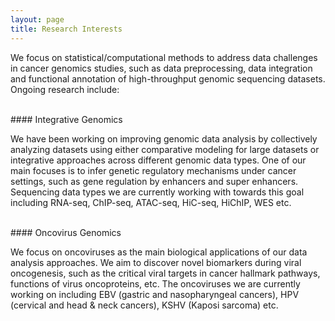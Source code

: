 ```yaml
---
layout: page
title: Research Interests
---
```

We focus on statistical/computational methods to address data challenges
in cancer genomics studies, such as data preprocessing, data integration
and functional annotation of high-throughput genomic sequencing datasets. 
Ongoing research include:


<br>
#### Integrative Genomics 

We have been working on improving genomic data analysis by collectively 
analyzing datasets using either comparative modeling for large datasets
or integrative approaches across different genomic data types. One of 
our main focuses is to infer genetic regulatory mechanisms under cancer
settings, such as gene regulation by enhancers and super enhancers. 
Sequencing data types we are currently working with towards this goal
including RNA-seq, ChIP-seq, ATAC-seq, HiC-seq, HiChIP, WES etc. 


<br>
#### Oncovirus Genomics

We focus on oncoviruses as the main biological  applications of our data
analysis approaches. We aim to discover novel biomarkers during viral
oncogenesis, such as the critical viral targets in cancer hallmark pathways,
functions of virus oncoproteins, etc. The oncoviruses we are currently 
working on including EBV (gastric and nasopharyngeal cancers), HPV
(cervical and head & neck cancers), KSHV (Kaposi sarcoma) etc.
